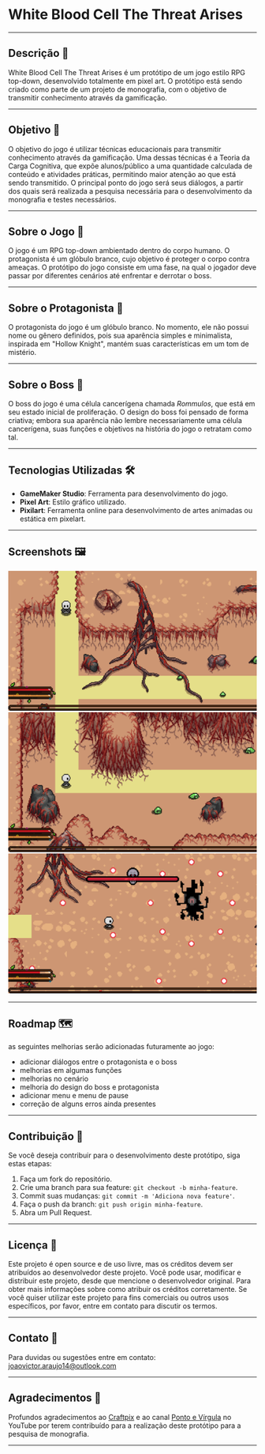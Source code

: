 # White Blood Cell The Threat Arises

---

## Descrição 📜
White Blood Cell The Threat Arises é um protótipo de um jogo estilo RPG top-down, desenvolvido totalmente em pixel art. O protótipo está sendo criado como parte de um projeto de monografia, com o objetivo de transmitir conhecimento através da gamificação.

---

## Objetivo 🎯
O objetivo do jogo é utilizar técnicas educacionais para transmitir conhecimento através da gamificação. Uma dessas técnicas é a Teoria da Carga Cognitiva, que expõe alunos/público a uma quantidade calculada de conteúdo e atividades práticas, permitindo maior atenção ao que está sendo transmitido. O principal ponto do jogo será seus diálogos, a partir dos quais será realizada a pesquisa necessária para o desenvolvimento da monografia e testes necessários.

---

## Sobre o Jogo 📖
O jogo é um RPG top-down ambientado dentro do corpo humano. O protagonista é um glóbulo branco, cujo objetivo é proteger o corpo contra ameaças. O protótipo do jogo consiste em uma fase, na qual o jogador deve passar por diferentes cenários até enfrentar e derrotar o boss.

---

## Sobre o Protagonista 🦸
O protagonista do jogo é um glóbulo branco. No momento, ele não possui nome ou gênero definidos, pois sua aparência simples e minimalista, inspirada em "Hollow Knight", mantém suas características em um tom de mistério.

---

## Sobre o Boss 🦹
O boss do jogo é uma célula cancerígena chamada *Rommulos*, que está em seu estado inicial de proliferação. O design do boss foi pensado de forma criativa; embora sua aparência não lembre necessariamente uma célula cancerígena, suas funções e objetivos na história do jogo o retratam como tal.

---

## Tecnologias Utilizadas 🛠️
- **GameMaker Studio**: Ferramenta para desenvolvimento do jogo.
- **Pixel Art**: Estilo gráfico utilizado.
- **Pixilart**: Ferramenta online para desenvolvimento de artes animadas ou estática em pixelart.

---

## Screenshots 🖼️
![room1](https://github.com/joaosaiko/White-Blood-Cell-The-Threat-Arises/blob/main/imagens/room1.png)
![room2](https://github.com/joaosaiko/White-Blood-Cell-The-Threat-Arises/blob/main/imagens/room2.png)
![room3](https://github.com/joaosaiko/White-Blood-Cell-The-Threat-Arises/blob/main/imagens/room3.png)

---

## Roadmap 🗺️
as seguintes melhorias serão adicionadas futuramente ao jogo:
- adicionar diálogos entre o protagonista e o boss
- melhorias em algumas funções
- melhorias no cenário
- melhoria do design do boss e protagonista
- adicionar menu e menu de pause
- correção de alguns erros ainda presentes

---

## Contribuição 🤝
Se você deseja contribuir para o desenvolvimento deste protótipo, siga estas etapas:
1. Faça um fork do repositório.
2. Crie uma branch para sua feature: `git checkout -b minha-feature`.
3. Commit suas mudanças: `git commit -m 'Adiciona nova feature'`.
4. Faça o push da branch: `git push origin minha-feature`.
5. Abra um Pull Request.

---

## Licença 📜
Este projeto é open source e de uso livre, mas os créditos devem ser atribuídos ao desenvolvedor deste projeto. 
Você pode usar, modificar e distribuir este projeto, desde que mencione o desenvolvedor original. Para obter mais informações sobre como atribuir os créditos corretamente.
Se você quiser utilizar este projeto para fins comerciais ou outros usos específicos, por favor, entre em contato para discutir os termos.

---

## Contato 📧
Para duvidas ou sugestões entre em contato: joaovictor.araujo14@outlook.com

---

## Agradecimentos 🙏
Profundos agradecimentos ao [Craftpix](https://craftpix.net/) e ao canal [Ponto e Vírgula](https://www.youtube.com/c/PontoeV%C3%ADrgulaOficial) no YouTube por terem contribuído para a realização deste protótipo para a pesquisa de monografia.

---
